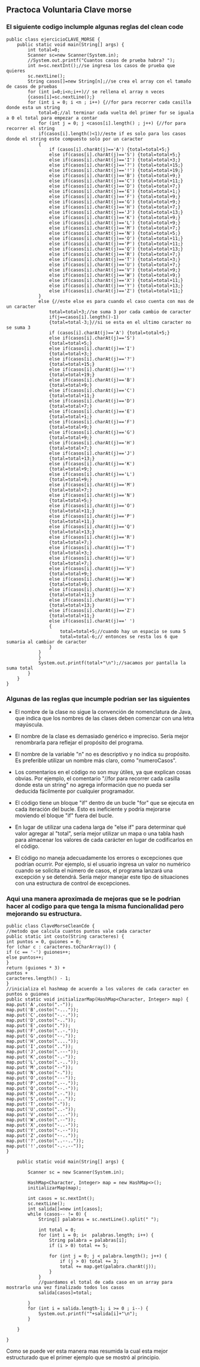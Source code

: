 ## Practoca Voluntaria Clave morse
### El siguiente codigo inclumple algunas reglas del clean code 
```
public class ejercicioCLAVE_MORSE {
    public static void main(String[] args) {
        int total=0;
        Scanner sc=new Scanner(System.in);
        //System.out.printf("Cuantos casos de prueba habra? ");
        int n=sc.nextInt();//se ingresa los casos de prueba que quieres
        sc.nextLine();
        String casos[]=new String[n];//se crea el array con el tamaño de casos de pruebas
        for (int i=0;i<n;i++)// se rellena el array n veces
        {casos[i]=sc.nextLine();}
        for (int i = 0; i <n ; i++) {//for para recorrer cada casilla donde esta un string
            total=0;//al terminar cada vuelta del primer for se iguala a 0 el total para empezar a contar
            for (int j = 0; j <casos[i].length() ; j++) {//for para recorrer el string
            if(casos[i].length()<1)//este if es solo para los casos donde el string este compuesto solo por un caracter
            {
                if (casos[i].charAt(j)=='A') {total=total+5;}
                else if(casos[i].charAt(j)=='S') {total=total+5;}
                else if(casos[i].charAt(j)=='I') {total=total+3;}
                else if(casos[i].charAt(j)=='?') {total=total+15;}
                else if(casos[i].charAt(j)=='!') {total=total+19;}
                else if(casos[i].charAt(j)=='B') {total=total+9;}
                else if(casos[i].charAt(j)=='C') {total=total+11;}
                else if(casos[i].charAt(j)=='D') {total=total+7;}
                else if(casos[i].charAt(j)=='E') {total=total+1;}
                else if(casos[i].charAt(j)=='F') {total=total+9;}
                else if(casos[i].charAt(j)=='G') {total=total+9;}
                else if(casos[i].charAt(j)=='H') {total=total+7;}
                else if(casos[i].charAt(j)=='J') {total=total+13;}
                else if(casos[i].charAt(j)=='K') {total=total+9;}
                else if(casos[i].charAt(j)=='L') {total=total+9;}
                else if(casos[i].charAt(j)=='M') {total=total+7;}
                else if(casos[i].charAt(j)=='N') {total=total+5;}
                else if(casos[i].charAt(j)=='O') {total=total+11;}
                else if(casos[i].charAt(j)=='P') {total=total+11;}
                else if(casos[i].charAt(j)=='Q') {total=total+13;}
                else if(casos[i].charAt(j)=='R') {total=total+7;}
                else if(casos[i].charAt(j)=='T') {total=total+3;}
                else if(casos[i].charAt(j)=='U') {total=total+7;}
                else if(casos[i].charAt(j)=='V') {total=total+9;}
                else if(casos[i].charAt(j)=='W') {total=total+9;}
                else if(casos[i].charAt(j)=='X') {total=total+11;}
                else if(casos[i].charAt(j)=='Y') {total=total+13;}
                else if(casos[i].charAt(j)=='Z') {total=total+11;}
            }
            else {//este else es para cuando el caso cuenta con mas de un caracter
                total=total+3;//se suma 3 por cada cambio de caracter
                if(j==casos[i].length()-1)
                {total=total-3;}//si se esta en el ultimo caracter no se suma 3
                if (casos[i].charAt(j)=='A') {total=total+5;}
                else if(casos[i].charAt(j)=='S')
                {total=total+5;}
                else if(casos[i].charAt(j)=='I')
                {total=total+3;}
                else if(casos[i].charAt(j)=='?')
                {total=total+15;}
                else if(casos[i].charAt(j)=='!')
                {total=total+19;}
                else if(casos[i].charAt(j)=='B')
                {total=total+9;}
                else if(casos[i].charAt(j)=='C')
                {total=total+11;}
                else if(casos[i].charAt(j)=='D')
                {total=total+7;}
                else if(casos[i].charAt(j)=='E')
                {total=total+1;}
                else if(casos[i].charAt(j)=='F')
                {total=total+9;}
                else if(casos[i].charAt(j)=='G')
                {total=total+9;}
                else if(casos[i].charAt(j)=='H')
                {total=total+7;}
                else if(casos[i].charAt(j)=='J')
                {total=total+13;}
                else if(casos[i].charAt(j)=='K')
                {total=total+9;}
                else if(casos[i].charAt(j)=='L')
                {total=total+9;}
                else if(casos[i].charAt(j)=='M')
                {total=total+7;}
                else if(casos[i].charAt(j)=='N')
                {total=total+5;}
                else if(casos[i].charAt(j)=='O')
                {total=total+11;}
                else if(casos[i].charAt(j)=='P')
                {total=total+11;}
                else if(casos[i].charAt(j)=='Q')
                {total=total+13;}
                else if(casos[i].charAt(j)=='R')
                {total=total+7;}
                else if(casos[i].charAt(j)=='T')
                {total=total+3;}
                else if(casos[i].charAt(j)=='U')
                {total=total+7;}
                else if(casos[i].charAt(j)=='V')
                {total=total+9;}
                else if(casos[i].charAt(j)=='W')
                {total=total+9;}
                else if(casos[i].charAt(j)=='X')
                {total=total+11;}
                else if(casos[i].charAt(j)=='Y')
                {total=total+13;}
                else if(casos[i].charAt(j)=='Z')
                {total=total+11;}
                else if(casos[i].charAt(j)==' ')
                {
                    total=total+5;//cuando hay un espacio se suma 5
                    total=total-6;// entonces se resta los 6 que sumaria al cambiar de caracter
                }
            }
            }
            System.out.printf(total+"\n");//sacamos por pantalla la suma total
        }
    }
}

```

### Algunas de las reglas que incumple podrian ser las siguientes

- El nombre de la clase no sigue la convención de nomenclatura de Java, que indica que los nombres de las clases deben comenzar con una letra mayúscula.

- El nombre de la clase es demasiado genérico e impreciso. Sería mejor renombrarla para reflejar el propósito del programa.

- El nombre de la variable "n" no es descriptivo y no indica su propósito. Es preferible utilizar un nombre más claro, como "numeroCasos".

- Los comentarios en el código no son muy útiles, ya que explican cosas obvias. Por ejemplo, el comentario "//for para recorrer cada casilla donde esta un string" no agrega información que no pueda ser deducida fácilmente por cualquier programador.

- El código tiene un bloque "if" dentro de un bucle "for" que se ejecuta en cada iteración del bucle. Esto es ineficiente y podría mejorarse moviendo el bloque "if" fuera del bucle.

- En lugar de utilizar una cadena larga de "else if" para determinar qué valor agregar al "total", sería mejor utilizar un mapa o una tabla hash para almacenar los valores de cada carácter en lugar de codificarlos en el código.

- El código no maneja adecuadamente los errores o excepciones que podrían ocurrir. Por ejemplo, si el usuario ingresa un valor no numérico cuando se solicita el número de casos, el programa lanzará una excepción y se detendrá. Sería mejor manejar este tipo de situaciones con una estructura de control de excepciones.

### Aqui una manera aproximada de mejoras que se le podrian hacer al codigo para que tenga la misma funcionalidad pero mejorando su estructura.
```
public class ClaveMorseCleanCde {
//metodo que calcula cuantos puntos vale cada caracter
public static int costo(String caracteres) {
int puntos = 0, guiones = 0;
for (char c : caracteres.toCharArray()) {
if (c == '-') guiones++;
else puntos++;
}
return (guiones * 3) +
puntos +
caracteres.length() - 1;
}
//inicializa el hashmap de acuerdo a los valores de cada caracter en puntos o guiones
public static void initializarMap(HashMap<Character, Integer> map) {
map.put('A',costo(".-"));
map.put('B',costo("-..."));
map.put('C',costo("-.-."));
map.put('D',costo("-.."));
map.put('E',costo("."));
map.put('F',costo("..-."));
map.put('G',costo("--."));
map.put('H',costo("...."));
map.put('I',costo(".."));
map.put('J',costo(".---"));
map.put('K',costo("-.-"));
map.put('L',costo(".-.."));
map.put('M',costo("--"));
map.put('N',costo("-."));
map.put('O',costo("---"));
map.put('P',costo(".--."));
map.put('Q',costo("--.-"));
map.put('R',costo(".-."));
map.put('S',costo("..."));
map.put('T',costo("-"));
map.put('U',costo("..-"));
map.put('V',costo("...-"));
map.put('W',costo(".--"));
map.put('X',costo("-..-"));
map.put('Y',costo("-.--"));
map.put('Z',costo("--.."));
map.put('?',costo("..--.."));
map.put('!',costo("-.-.--"));
}

    public static void main(String[] args) {

        Scanner sc = new Scanner(System.in);

        HashMap<Character, Integer> map = new HashMap<>();
        initializarMap(map);

        int casos = sc.nextInt();
        sc.nextLine();
        int salida[]=new int[casos];
        while (casos-- != 0) {
            String[] palabras = sc.nextLine().split(" ");

            int total = 0;
            for (int i = 0; i<  palabras.length; i++) {
                String palabra = palabras[i];
                if (i > 0) total += 5;

                for (int j = 0; j < palabra.length(); j++) {
                    if (j > 0) total += 3;
                    total += map.get(palabra.charAt(j));
                }
            }
            //guardamos el total de cada caso en un array para mostrarlo una vez finalizado todos los casos
            salida[casos]=total;

        }
        for (int i = salida.length-1; i >= 0 ; i--) {
            System.out.printf(""+salida[i]+"\n");
        }

    }

}
```
Como se puede ver esta manera mas resumida la cual esta mejor estructurado que el primer ejemplo que se mostró al principio.